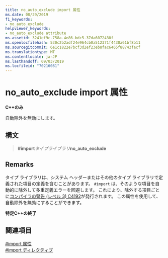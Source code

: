 ```yaml
---
title: no_auto_exclude import 属性
ms.date: 08/29/2019
f1_keywords:
- no_auto_exclude
helpviewer_keywords:
- no_auto_exclude attribute
ms.assetid: 3241ef9c-758a-4e86-bdc5-37da6072430f
ms.openlocfilehash: 530c2b2adf24e964cb0a512371f4430a61bf8b11
ms.sourcegitcommit: 6e1c1822e7bcf3d2ef23eb8fac6465f88743facf
ms.translationtype: MT
ms.contentlocale: ja-JP
ms.lasthandoff: 09/03/2019
ms.locfileid: "70216081"
---
```

# <a name="no_auto_exclude-import-attribute"></a>no_auto_exclude import 属性

**C++のみ**

自動除外を無効にします。

## <a name="syntax"></a>構文

> **#import***タイプライブラリ***no_auto_exclude**

## <a name="remarks"></a>Remarks

タイプ ライブラリは、システム ヘッダーまたはその他のタイプ ライブラリで定義された項目の定義を含むことがあります。 `#import` は、そのような項目を自動的に除外して多重定義エラーを回避します。 これにより、除外する項目ごとに[コンパイラの警告 (レベル 3) C4192](../error-messages/compiler-warnings/compiler-warning-level-3-c4192.md)が発行されます。 この属性を使用して、自動除外を無効にすることができます。

**特定C++の終了**

## <a name="see-also"></a>関連項目

[#import 属性](../preprocessor/hash-import-attributes-cpp.md)\
[#import ディレクティブ](../preprocessor/hash-import-directive-cpp.md)
